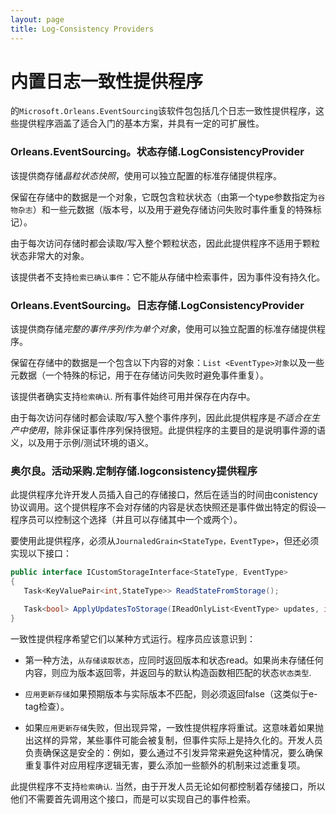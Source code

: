 ```yaml
---
layout: page
title: Log-Consistency Providers
---
```


# 内置日志一致性提供程序

的`Microsoft.Orleans.EventSourcing`该软件包包括几个日志一致性提供程序，这些提供程序涵盖了适合入门的基本方案，并具有一定的可扩展性。

### Orleans.EventSourcing。**状态存储**.LogConsistencyProvider

该提供商存储*晶粒状态快照*，使用可以独立配置的标准存储提供程序。

保留在存储中的数据是一个对象，它既包含粒状状态（由第一个type参数指定为`谷物杂志`）和一些元数据（版本号，以及用于避免存储访问失败时事件重复的特殊标记）。

由于每次访问存储时都会读取/写入整个颗粒状态，因此此提供程序不适用于颗粒状态非常大的对象。

该提供者不支持`检索已确认事件`：它不能从存储中检索事件，因为事件没有持久化。

### Orleans.EventSourcing。**日志存储**.LogConsistencyProvider

该提供商存储*完整的事件序列作为单个对象*，使用可以独立配置的标准存储提供程序。

保留在存储中的数据是一个包含以下内容的对象：`List <EventType>对象`以及一些元数据（一个特殊的标记，用于在存储访问失败时避免事件重复）。

该提供者确实支持`检索确认`. 所有事件始终可用并保存在内存中。

由于每次访问存储时都会读取/写入整个事件序列，因此此提供程序是*不适合在生产中使用*，除非保证事件序列保持很短。此提供程序的主要目的是说明事件源的语义，以及用于示例/测试环境的语义。

### 奥尔良。活动采购.**定制存储**.logconsistency提供程序

此提供程序允许开发人员插入自己的存储接口，然后在适当的时间由conistency协议调用。这个提供程序不会对存储的内容是状态快照还是事件做出特定的假设—程序员可以控制这个选择（并且可以存储其中一个或两个）。

要使用此提供程序，必须从`JournaledGrain<StateType，EventType>`，但还必须实现以下接口：

```csharp
public interface ICustomStorageInterface<StateType, EventType>
{
   Task<KeyValuePair<int,StateType>> ReadStateFromStorage();

   Task<bool> ApplyUpdatesToStorage(IReadOnlyList<EventType> updates, int expectedversion);
}
```

一致性提供程序希望它们以某种方式运行。程序员应该意识到：

-   第一种方法，`从存储读取状态`，应同时返回版本和状态read。如果尚未存储任何内容，则应为版本返回零，并返回与的默认构造函数相匹配的状态`状态类型`.

-   `应用更新存储`如果预期版本与实际版本不匹配，则必须返回false（这类似于e-tag检查）。

-   如果`应用更新存储`失败，但出现异常，一致性提供程序将重试。这意味着如果抛出这样的异常，某些事件可能会被复制，但事件实际上是持久化的。开发人员负责确保这是安全的：例如，要么通过不引发异常来避免这种情况，要么确保重复事件对应用程序逻辑无害，要么添加一些额外的机制来过滤重复项。

此提供程序不支持`检索确认`. 当然，由于开发人员无论如何都控制着存储接口，所以他们不需要首先调用这个接口，而是可以实现自己的事件检索。
